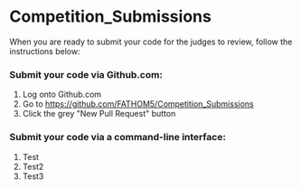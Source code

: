 # Competition_Submissions

When you are ready to submit your code for the judges to review, follow the instructions below:

### Submit your code via Github.com:
1. Log onto Github.com
2. Go to https://github.com/FATHOM5/Competition_Submissions
3. Click the grey "New Pull Request" button
### Submit your code via a command-line interface:
1. Test
2. Test2
3. Test3
